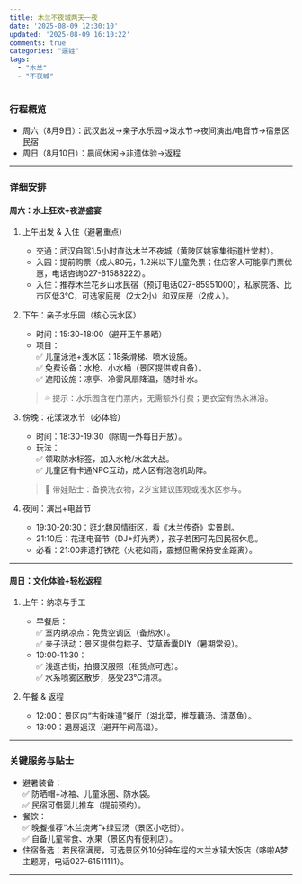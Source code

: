 ```yaml
---
title: 木兰不夜城两天一夜
date: '2025-08-09 12:30:10'
updated: '2025-08-09 16:10:22'
comments: true
categories: "遛娃"
tags: 
  - "木兰"
  - "不夜城"
---
```



### 行程概览
- 周六（8月9日）：武汉出发→亲子水乐园→泼水节→夜间演出/电音节→宿景区民宿  
- 周日（8月10日）：晨间休闲→非遗体验→返程  
---

### 详细安排
#### 周六：水上狂欢+夜游盛宴
1. 上午出发 & 入住（避暑重点）  
    - 交通：武汉自驾1.5小时直达木兰不夜城（黄陂区姚家集街道杜堂村）。  
    - 入园：提前购票（成人80元，1.2米以下儿童免票；住店客人可能享门票优惠，电话咨询027-61588222）。  
    - 入住：推荐木兰花乡山水民宿（预订电话027-85951000），私家院落、比市区低3℃，可选家庭房（2大2小）和双床房（2成人）。

2. 下午：亲子水乐园（核心玩水区）  
    - 时间：15:30-18:00（避开正午暴晒）  
    - 项目：  
        ✅ 儿童泳池+浅水区：18条滑梯、喷水设施。  
        ✅ 免费设备：水枪、小水桶（景区提供或自备）。  
        ✅ 遮阳设施：凉亭、冷雾风扇降温，随时补水。  
    > 💦 提示：水乐园含在门票内，无需额外付费；更衣室有热水淋浴。

3. 傍晚：花漾泼水节（必体验）  
    - 时间：18:30-19:30（除周一外每日开放）。  
    - 玩法：  
        ✅ 领取防水标签，加入水枪/水盆大战。  
        ✅ 儿童区有卡通NPC互动，成人区有泡泡机助阵。  
    > 👶 带娃贴士：备换洗衣物，2岁宝建议围观或浅水区参与。

4. 夜间：演出+电音节  
    - 19:30-20:30：逛北魏风情街区，看《木兰传奇》实景剧。  
    - 21:10后：花漾电音节（DJ+灯光秀），孩子若困可先回民宿休息。  
    - 必看：21:00非遗打铁花（火花如雨，震撼但需保持安全距离）。

---

#### 周日：文化体验+轻松返程
1. 上午：纳凉与手工  
    - 早餐后：  
        ✅ 室内纳凉点：免费空调区（备热水）。  
        ✅ 亲子活动：景区提供包粽子、艾草香囊DIY（暑期常设）。  
    - 10:00-11:30：  
        ✅ 浅逛古街，拍摄汉服照（租赁点可选）。  
        ✅ 水系喷雾区散步，感受23℃清凉。

2. 午餐 & 返程  
    - 12:00：景区内“古街味道”餐厅（湖北菜，推荐藕汤、清蒸鱼）。  
    - 13:00：退房返汉（避开午间高温）。

---

### 关键服务与贴士
- 避暑装备：  
    ✅ 防晒帽+冰袖、儿童泳圈、防水袋。  
    ✅ 民宿可借婴儿推车（提前预约）。  
- 餐饮：  
    ✅ 晚餐推荐“木兰烧烤”+绿豆汤（景区小吃街）。  
    ✅ 自备儿童零食、水果（景区内有便利店）。  
- 住宿备选：若民宿满房，可选景区外10分钟车程的木兰水镇大饭店（哆啦A梦主题房，电话027-61511111）。  

---
